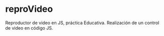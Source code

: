# reproVideo
Reproductor de video en JS, práctica Educativa.
Realización de un control de video en código JS. 
